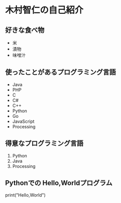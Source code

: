 # 木村智仁の自己紹介

## 好きな食べ物

 - 米
 - 漬物
 - 味噌汁

 ## 使ったことがあるプログラミング言語

 - Java
 - PHP
 - C
 - C#
 - C++
 - Python
 - Go
 - JavaScript
 - Processing

 ## 得意なプログラミング言語
 1. Python
 2. Java
 3. Processing

 ## Pythonでの Hello,Worldプログラム
print("Hello,World")